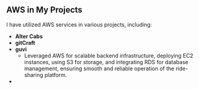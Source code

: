 ## AWS in My Projects

I have utilized AWS services in various projects, including:

- **Alter Cabs**
- **gitCraft**
- **guvi**
    - Leveraged AWS for scalable backend infrastructure, deploying EC2 instances, using S3 for storage, and integrating RDS for database management, ensuring smooth and reliable operation of the ride-sharing platform.
- 